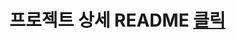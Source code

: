 # 프로젝트 상세 README [클릭](https://github.com/tpgjs0527/Dogather/blob/master/exec/Docs/%EB%AC%B4%EC%A0%9C%204.md)
